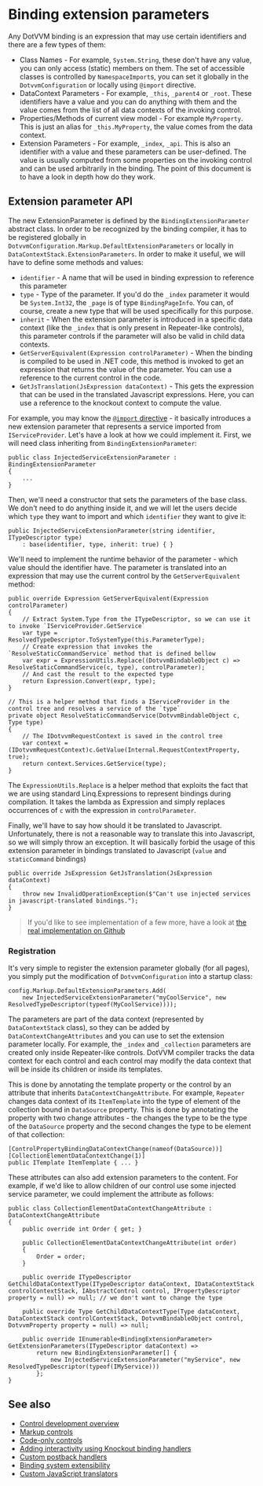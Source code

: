 # Binding extension parameters

Any DotVVM binding is an expression that may use certain identifiers and there are a few types of them:

* Class Names - For example, `System.String`, these don't have any value, you can only access (static) members on them.
	The set of accessible classes is controlled by `NamespaceImport`s, you can set it globally in the `DotvvmConfiguration` or locally using `@import` directive.
* DataContext Parameters - For example, `_this`, `_parent4` or `_root`. These identifiers have a value and you can do anything with them and the value comes from the list of all data contexts of the invoking control.
* Properties/Methods of current view model - For example `MyProperty`. This is just an alias for `_this.MyProperty`, the value comes from the data context.
* Extension Parameters - For example, `_index`, `_api`. This is also an identifier with a value and these parameters can be user-defined. The value is usually computed from some properties on the invoking control and can be used arbitrarily in the binding. The point of this document is to have a look in depth how do they work.

## Extension parameter API

The new ExtensionParameter is defined by the `BindingExtensionParameter` abstract class. In order to be recognized by the binding compiler, it has to be registered globally in `DotvvmConfiguration.Markup.DefaultExtensionParameters` or locally in `DataContextStack.ExtensionParameters`. In order to make it useful, we will have to define some methods and values:

* `identifier` - A name that will be used in binding expression to reference this parameter
* `type` - Type of the parameter. If you'd do the `_index` parameter it would be `System.Int32`, the `_page` is of type `BindingPageInfo`. You can, of course, create a new type that will be used specifically for this purpose.
* `inherit` - When the extension parameter is introduced in a specific data context (like the `_index` that is only present in Repeater-like controls), this parameter controls if the parameter will also be valid in child data contexts.
* `GetServerEquivalent(Expression controlParameter)` - When the binding is compiled to be used in .NET code, this method is invoked to get an expression that returns the value of the parameter. You can use a reference to the current control in the code.
* `GetJsTranslation(JsExpression dataContext)` - This gets the expression that can be used in the translated Javascript expressions. Here, you can use a reference to the knockout context to compute the value.


For example, you may know the [`@import` directive](/Pages/advanced-ioc-di-container.md) - it basically introduces a new extension parameter that represents a service imported from `IServiceProvider`. Let's have a look at how we could implement it. First, we will need class inheriting from `BindingExtensionParameter`:

```CSHARP
public class InjectedServiceExtensionParameter : BindingExtensionParameter
{
	...
}
```

Then, we'll need a constructor that sets the parameters of the base class. We don't need to do anything inside it, and we will let the users decide which `type` they want to import and which `identifier` they want to give it:

```CSHARP
public InjectedServiceExtensionParameter(string identifier, ITypeDescriptor type)
	: base(identifier, type, inherit: true) { }
```

We'll need to implement the runtime behavior of the parameter - which value should the identifier have. The parameter is translated into an expression that may use the current control by the `GetServerEquivalent` method:

```CSHARP
public override Expression GetServerEquivalent(Expression controlParameter)
{
	// Extract System.Type from the ITypeDescriptor, so we can use it to invoke `IServiceProvider.GetService`
	var type = ResolvedTypeDescriptor.ToSystemType(this.ParameterType);
	// Create expression that invokes the `ResolveStaticCommandService` method that is defined bellow
	var expr = ExpressionUtils.Replace((DotvvmBindableObject c) => ResolveStaticCommandService(c, type), controlParameter);
	// And cast the result to the expected type
	return Expression.Convert(expr, type);
}

// This is a helper method that finds a IServiceProvider in the control tree and resolves a service of the `type`
private object ResolveStaticCommandService(DotvvmBindableObject c, Type type)
{
	// The IDotvvmRequestContext is saved in the control tree
	var context = (IDotvvmRequestContext)c.GetValue(Internal.RequestContextProperty, true);
	return context.Services.GetService(type);
}
```

The `ExpressionUtils.Replace` is a helper method that exploits the fact that we are using standard Linq.Expressions to represent bindings during compilation. It takes the lambda as Expression and simply replaces occurrences of `c` with the expression in `controlParameter`.

Finally, we'll have to say how should it be translated to Javascript. Unfortunately, there is not a reasonable way to translate this into Javascript, so we will simply throw an exception. It will basically forbid the usage of this extension parameter in bindings translated to Javascript (`value` and `staticCommand` bindings)

```CSHARP
public override JsExpression GetJsTranslation(JsExpression dataContext)
{
	throw new InvalidOperationException($"Can't use injected services in javascript-translated bindings.");
}
```

> If you'd like to see implementation of a few more, have a look at [the real implementation on Github](https://github.com/riganti/dotvvm/blob/main/src/DotVVM.Framework/Compilation/ControlTree/BindingExtensionParameter.cs)

### Registration

It's very simple to register the extension parameter globally (for all pages), you simply put the modification of `DotvvmConfiguration` into a startup class:

```CSHARP
config.Markup.DefaultExtensionParameters.Add(
	new InjectedServiceExtensionParameter("myCoolService", new ResolvedTypeDescriptor(typeof(MyCoolService))));
```

The parameters are part of the data context (represented by `DataContextStack` class), so they can be added by `DataContextChangeAttributes` and you can use to set the extension parameter locally. For example, the `_index` and `_collection` parameters are created only inside Repeater-like controls. DotVVM compiler tracks the data context for each control and each control may modify the data context that will be inside its children or inside its templates.

This is done by annotating the template property or the control by an attribute that inherits `DataContextChangeAttribute`. For example, `Repeater` changes data context of its `ItemTemplate` into the type of element of the collection bound in `DataSource` property. This is done by annotating the property with two change attributes - the changes the type to be the type of the `DataSource` property and the second changes the type to be element of that collection:

```CSHARP
[ControlPropertyBindingDataContextChange(nameof(DataSource))]
[CollectionElementDataContextChange(1)]
public ITemplate ItemTemplate { ... }
```

These attributes can also add extension parameters to the content. For example, if we'd like to allow children of our control use some injected service parameter, we could implement the attribute as follows:

```CSHARP
public class CollectionElementDataContextChangeAttribute : DataContextChangeAttribute
{
	public override int Order { get; }

	public CollectionElementDataContextChangeAttribute(int order)
	{
		Order = order;
	}

	public override ITypeDescriptor GetChildDataContextType(ITypeDescriptor dataContext, IDataContextStack controlContextStack, IAbstractControl control, IPropertyDescriptor property = null) => null; // we don't want to change the type

	public override Type GetChildDataContextType(Type dataContext, DataContextStack controlContextStack, DotvvmBindableObject control, DotvvmProperty property = null) => null;

	public override IEnumerable<BindingExtensionParameter> GetExtensionParameters(ITypeDescriptor dataContext) =>
		return new BindingExtensionParameter[] {
			new InjectedServiceExtensionParameter("myService", new ResolvedTypeDescriptor(typeof(IMyService)))
		};
}
```

## See also

* [Control development overview](overview)
* [Markup controls](markup-controls)
* [Code-only controls](code-only-controls)
* [Adding interactivity using Knockout binding handlers](interactivity)
* [Custom postback handlers](custom-postback-handlers)
* [Binding system extensibility](binding-extensibility)
* [Custom JavaScript translators](custom-javascript-translators)

